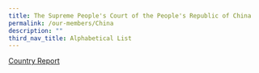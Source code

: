```yaml
---
title: The Supreme People's Court of the People's Republic of China
permalink: /our-members/China
description: ""
third_nav_title: Alphabetical List
---
```

[Country Report](/files/China-Country%20Report.pdf)